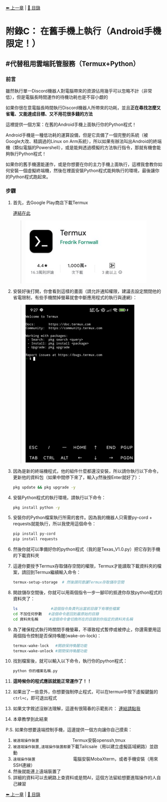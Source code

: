 [⬅️ 上一章](附錄B.md) | [📖 目錄](README.md)
# **附錄C： 在舊手機上執行（Android手機限定！）**  
## #代替租用雲端託管服務（Termux+Python）  
### 前言  
雖然執行單一Discord機器人對電腦帶來的資源佔用幾乎可以忽略不計（非常低），但是電腦長時間運作的待機功耗也是不容小覷的  

如果你很在意電腦長時間執行Discord機器人所帶來的功耗，並且**正在尋找怎麼又省電、又能達成目標、又不用花很多錢的方法**  

這裡提供一個方案：在舊的Android手機上面執行你的Python程式！  

Android手機是一種低功耗的運算設備，但是它具備了一個完整的系統（被Google大改、精調過的Linux on Arm系統），所以如果有辦法叫出Android的終端機（類似電腦的Powershell），或是能夠透過模擬的方法執行指令，那就有機會能夠執行Python程式！  

如果你的舊手機還能運作，或是你想要在你的主力手機上面執行，這裡我會教你如何安裝一個虛擬終端機，然後在裡面安裝Python程式能夠執行的環境，最後讓你的Python程式跑起來。  

### 步驟  
1. 首先，去Google Play商店下載Termux  

    [連結在此](https://play.google.com/store/apps/details?id=com.termux)  

    ><img src="pictures/附錄C_01.jpg" alt="圖片01" width="390"/>  


2. 安裝好後打開，你會看到這樣的畫面（請允許通知權限，建議去設定關閉他的省電限制，有些手機關掉螢幕就會中斷應用程式的執行與連網）：  

    ><img src="pictures/附錄C_02.jpg" alt="圖片02" width="350"/>  


3. 因為是新的終端機程式，他的組件什麼都還沒安裝，所以請你執行以下命令，更新他的資料包（如果中間停下來了，輸入y然後按Enter就好了）：  
    ```bash
    pkg update && pkg upgrade -y
    ```


4. 安裝Python程式的執行環境，請執行以下命令：  
    ```bash
    pkg install python -y
    ```


5. 安裝你的Python檔案執行所需的套件。因為我的機器人只需要py-cord + requests就能執行，所以我使用這個命令：
    ```bash
    pip install py-cord
    pip install requests
    ```


6. 然後你就可以準備好你的python程式（我的是Texas_V1.0.py）把它存到手機的下載資料夾  


7. 這邊你要授予Termux存取儲存空間的權限，Termux才能讀取下載資料夾的檔案，請回到Termux繼續輸入命令：  
    ```bash
    termux-setup-storage  # 然後請同意讓Termux存取儲存空間  
    ```  


8. 開啟儲存空間後，你就可以用兩個指令一步一腳印的抵達你存放python程式的資料夾了：  
    ```bash
    ls               #這個指令負責列出當前目錄下有哪些檔案
    cd 不加任何參數   #這個命令是回到最原始的目錄
    cd 資料夾名稱     #這個命令會切換所在的目錄到你指定的資料夾名稱
    ```


9. 為了確保程式執行時關閉手機螢幕，不導致程式暫停或被停止，你還需要用這兩個指令控制是否保持喚醒(wake-on-lock)：  
    ```bash
    termux-wake-lock   #開啟保持喚醒功能
    termux-wake-unlock #關閉保持喚醒功能
    ```  


10. 找到檔案後，就可以輸入以下命令，執行你的python程式：  
    ```bash
    python 你的檔案名稱.py
    ```


11. **這時候你的程式應該就能正常運作了！！**  


12. 如果出了一些意外，你想要強制停止程式，可以在termux中按下虛擬鍵盤的`ctrl+c`，即可退出程式


13. 如果文字敘述沒辦法理解，這邊有很陽春的示範影片：
    [連結請點我](https://youtu.be/OPCT_uSLeX4)


14. 本章教學到此結束  


P.S. 如果你想要遠端控制手機，這邊提供一個方向讓你自己摸索：  
1. `被遠端操作裝置               `Termux安裝openssh,tmux
2. `被遠端操作裝置,遠端操作裝置都要`下載Tailcsale（用以建立虛擬區域網路）並啟動
3. `遠端操作裝置                 `電腦安裝MobaXterm，或者手機安裝（用來SSH連線）
4. 然後就能連上遠端裝置了
5. 詳細的資料可以去網路上查資料或是問AI，這個方法留給想要進階操作的人自己練習

[⬅️ 上一章](附錄B.md) | [📖 目錄](README.md)
